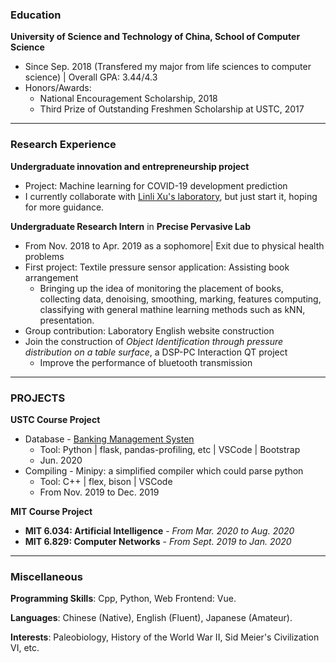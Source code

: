 ### Education

**University of Science and Technology of China, School of Computer Science**
- Since Sep. 2018 (Transfered my major from life sciences to computer science) \| Overall GPA: 3.44/4.3
- Honors/Awards: 
  - National Encouragement Scholarship, 2018
  - Third Prize of Outstanding Freshmen Scholarship at USTC, 2017

***

### Research Experience

**Undergraduate innovation and entrepreneurship project**
- Project: Machine learning for COVID-19 development prediction
- I currently collaborate with <a href="http://staff.ustc.edu.cn/~linlixu/">Linli Xu's laboratory</a>, but just start it, hoping for more guidance.

**Undergraduate Research Intern** in **Precise Pervasive Lab**
- From Nov. 2018 to Apr. 2019 as a sophomore\| Exit due to physical health problems
- First project:  Textile pressure sensor application: Assisting book arrangement
   - Bringing up the idea of monitoring the placement of books, collecting data, denoising, smoothing, marking, features computing, classifying with general mathine learning methods such as kNN, presentation.
- Group contribution: Laboratory English website construction
- Join the construction of *Object Identification through pressure distribution on a table surface*, a DSP-PC Interaction QT project
  - Improve the performance of bluetooth transmission

***

### PROJECTS

**USTC Course Project**
- Database - <a href="https://github.com/zpf0117b/BankingManagementSystem">Banking Management Systen</a>
  - Tool: Python \| flask, pandas-profiling, etc \| VSCode \| Bootstrap 
  - Jun. 2020
- Compiling - Minipy: a simplified compiler which could parse python
  - Tool: C++ \| flex, bison \| VSCode
  - From Nov. 2019 to Dec. 2019

**MIT Course Project**
- **MIT 6.034: Artificial Intelligence** - *From Mar. 2020 to Aug. 2020*
- **MIT 6.829: Computer Networks** - *From Sept. 2019 to Jan. 2020*

***

### Miscellaneous

**Programming Skills**: Cpp, Python, Web Frontend: Vue.

**Languages**: Chinese (Native), English (Fluent), Japanese (Amateur).

**Interests**: Paleobiology, History of the World War II, Sid Meier's Civilization VI, etc.
